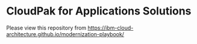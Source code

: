 # CloudPak for Applications Solutions

Please view this repository from https://ibm-cloud-architecture.github.io/modernization-playbook/
